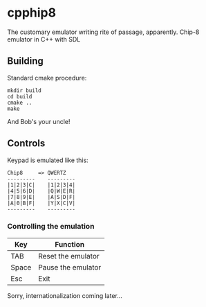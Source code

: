 cpphip8
=======

The customary emulator writing rite of passage, apparently. Chip-8 emulator in C++ with SDL

## Building
Standard cmake procedure:
```
mkdir build
cd build
cmake ..
make
```

And Bob's your uncle!

## Controls
Keypad is emulated like this:
```
Chip8     => QWERTZ
---------    ---------
|1|2|3|C|    |1|2|3|4|
|4|5|6|D|    |Q|W|E|R|
|7|8|9|E|    |A|S|D|F|
|A|0|B|F|    |Y|X|C|V|
---------    ---------
```

### Controlling the emulation
|Key | Function |
| --- | -------- |
| TAB | Reset the emulator |
| Space | Pause the emulator |
| Esc | Exit |

Sorry, internationalization coming later...
